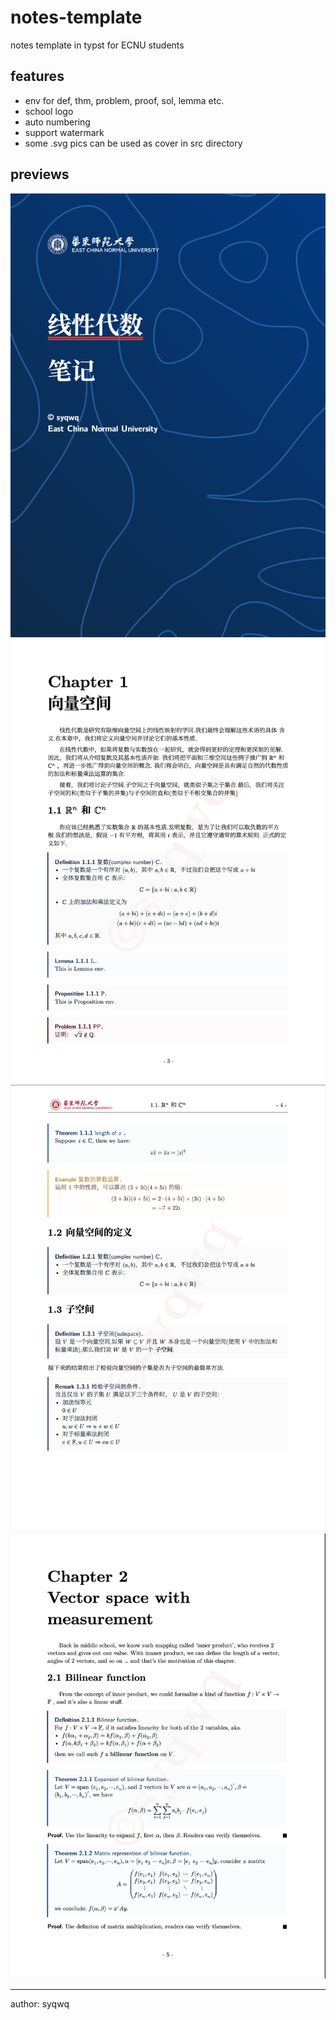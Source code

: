 # notes-template
notes template in typst for ECNU students

## features
- env for def, thm, problem, proof, sol, lemma etc.
- school logo
- auto numbering
- support watermark
- some .svg pics can be used as cover in src directory

## previews
![封面](./pic/pic-1.png)
![ch-1](./pic/pic-2.png)
![content](./pic/pic-3.png)
![ch-2](./pic/pic-4.png)

---
author: syqwq